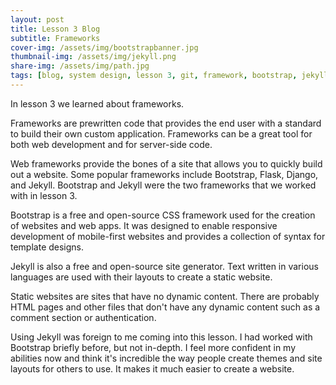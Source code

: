 ```yaml
---
layout: post
title: Lesson 3 Blog
subtitle: Frameworks
cover-img: /assets/img/bootstrapbanner.jpg
thumbnail-img: /assets/img/jekyll.png
share-img: /assets/img/path.jpg
tags: [blog, system design, lesson 3, git, framework, bootstrap, jekyll]
---
```


In lesson 3 we learned about frameworks.

Frameworks are prewritten code that provides the end user with a standard to build their own custom application. Frameworks can be a great tool for both web development and for server-side code.

Web frameworks provide the bones of a site that allows you to quickly build out a website. Some popular frameworks include Bootstrap, Flask, Django, and Jekyll. Bootstrap and Jekyll were the two frameworks that we worked with in lesson 3. 

Bootstrap is a free and open-source CSS framework used for the creation of websites and web apps. It was designed to enable responsive development of mobile-first websites and provides a collection of syntax for template designs.

Jekyll is also a free and open-source site generator. Text written in various languages are used with their layouts to create a static website.

Static websites are sites that have no dynamic content. There are probably HTML pages and other files that don't have any dynamic content such as a comment section or authentication.

Using Jekyll was foreign to me coming into this lesson. I had worked with Bootstrap briefly before, but not in-depth. I feel more confident in my abilities now and think it's incredible the way people create themes and site layouts for others to use. It makes it much easier to create a website.